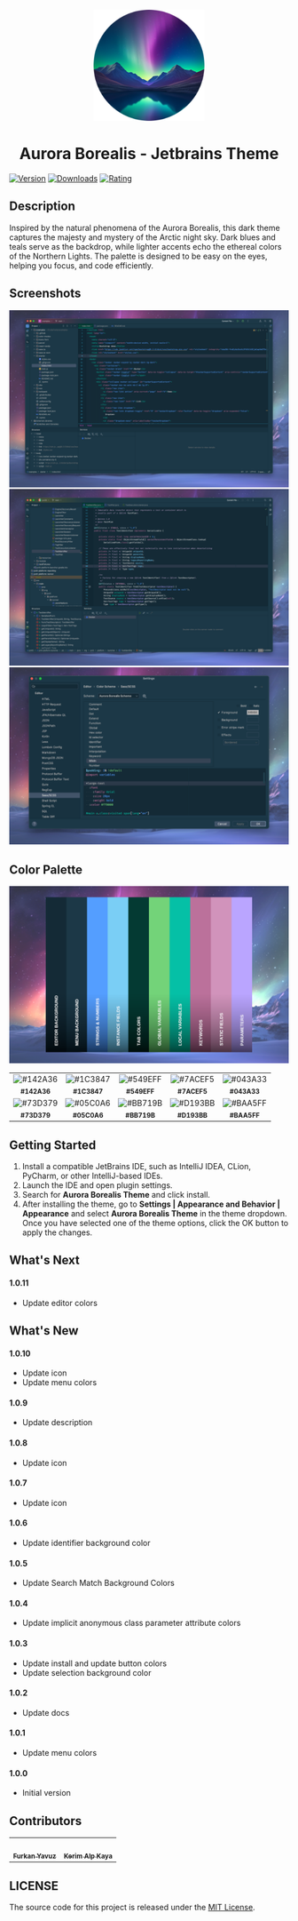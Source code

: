 <p align="center">
   <a href="https://plugins.jetbrains.com/plugin/22487-aurora-borealis-theme">
    <img src="./icon.png" alt="Logo" width=200>
  </a>
</p>

<h1 align="center">
Aurora Borealis - Jetbrains Theme
</h1>

[![Version](https://img.shields.io/jetbrains/plugin/v/22487-aurora-borealis-theme.svg?label=Version&style=for-the-badge&logo=jetbrains)](https://plugins.jetbrains.com/plugin/22487-aurora-borealis-theme)
[![Downloads](https://img.shields.io/jetbrains/plugin/d/22487-aurora-borealis-theme.svg?style=for-the-badge&logo=jetbrains)](https://plugins.jetbrains.com/plugin/22487-aurora-borealis-theme)
[![Rating](https://img.shields.io/jetbrains/plugin/r/rating/22487-aurora-borealis-theme?label=Rating&style=for-the-badge&logo=jetbrains)](https://plugins.jetbrains.com/plugin/22487-aurora-borealis-theme)

## Description

Inspired by the natural phenomena of the Aurora Borealis, this dark theme captures the majesty and mystery of the Arctic
night sky. Dark blues and teals serve as the backdrop, while lighter accents echo the ethereal colors of the Northern
Lights. The palette is designed to be easy on the eyes, helping you focus, and code efficiently.

## Screenshots

<img src="./screenshot-1.png" alt="screenshot">
<img src="./screenshot-2.png" alt="screenshot">
<img src="./screenshot-3.png" alt="screenshot">

## Color Palette

<img src="./color-palette.png" alt="color palette">

<table>
   <tr>
      <td align="center"><img src="https://codigrate.com/util/color/142A36.png" alt="#142A36"><br/><sub><b>#142A36</b></sub><br/></td>
      <td align="center"><img src="https://codigrate.com/util/color/1C3847.png" alt="#1C3847"><br/><sub><b>#1C3847</b></sub><br/></td>
      <td align="center"><img src="https://codigrate.com/util/color/549EFF.png" alt="#549EFF"><br/><sub><b>#549EFF</b></sub><br/></td>
      <td align="center"><img src="https://codigrate.com/util/color/7ACEF5.png" alt="#7ACEF5"><br/><sub><b>#7ACEF5</b></sub><br/></td>
      <td align="center"><img src="https://codigrate.com/util/color/043A33.png" alt="#043A33"><br/><sub><b>#043A33</b></sub><br/></td>
   </tr>
   <tr>
      <td align="center"><img src="https://codigrate.com/util/color/73D379.png" alt="#73D379"><br/><sub><b>#73D379</b></sub><br/></td>
      <td align="center"><img src="https://codigrate.com/util/color/05C0A6.png" alt="#05C0A6"><br/><sub><b>#05C0A6</b></sub><br/></td>
      <td align="center"><img src="https://codigrate.com/util/color/BB719B.png" alt="#BB719B"><br/><sub><b>#BB719B</b></sub><br/></td>
      <td align="center"><img src="https://codigrate.com/util/color/D193BB.png" alt="#D193BB"><br/><sub><b>#D193BB</b></sub><br/></td>
      <td align="center"><img src="https://codigrate.com/util/color/BAA5FF.png" alt="#BAA5FF"><br/><sub><b>#BAA5FF</b></sub><br/></td>
   </tr>
</table>

## Getting Started

1. Install a compatible JetBrains IDE, such as IntelliJ IDEA, CLion, PyCharm, or other IntelliJ-based IDEs.
2. Launch the IDE and open plugin settings.
3. Search for **Aurora Borealis Theme** and click install.
4. After installing the theme, go to **Settings | Appearance and Behavior | Appearance** and select **Aurora Borealis
   Theme** in the theme dropdown. Once you have selected one of the theme options, click the OK button to apply the
   changes.

## What's Next

#### 1.0.11

* Update editor colors

## What's New

#### 1.0.10

* Update icon
* Update menu colors

#### 1.0.9

* Update description

#### 1.0.8

* Update icon

#### 1.0.7

* Update icon

#### 1.0.6

* Update identifier background color

#### 1.0.5

* Update Search Match Background Colors

#### 1.0.4

* Update implicit anonymous class parameter attribute colors

#### 1.0.3

* Update install and update button colors
* Update selection background color

#### 1.0.2

* Update docs

#### 1.0.1

* Update menu colors

#### 1.0.0

* Initial version

## Contributors

<!-- ALL-CONTRIBUTORS-LIST:START - Do not remove or modify this section -->
<!-- prettier-ignore-start -->
<!-- markdownlint-disable -->
<table>
  <tr>
    <td align="center"><a href="https://github.com/furknyavuz"><img src="https://avatars0.githubusercontent.com/u/2248168?s=460&u=435ef6ade0785a7a135ce56cae751fb3ade1d126&v=4" width="100px;" alt=""/><br /><sub><b>Furkan Yavuz</b></sub></a><br /></td>
    <td align="center"><a href="https://github.com/kerimalp"><img src="https://avatars.githubusercontent.com/u/90132495?v=4" width="100px;" alt=""/><br /><sub><b>Kerim Alp Kaya</b></sub></a><br /></td>
  </tr>
</table>

<!-- markdownlint-enable -->
<!-- prettier-ignore-end -->

<!-- ALL-CONTRIBUTORS-LIST:END -->

## LICENSE

The source code for this project is released under the [MIT License](LICENSE).

